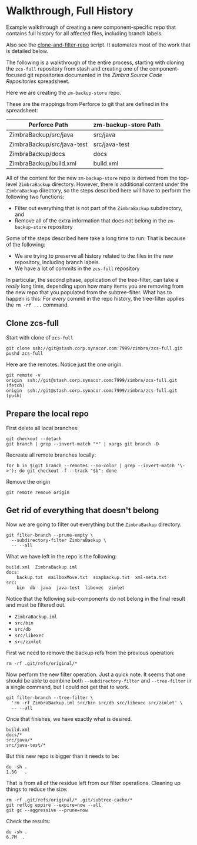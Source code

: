 # Walkthrough, Full History

Example walkthrough of creating a new component-specific repo that contains full history for all affected files, including branch labels.

Also see the [clone-and-filter-repo](../bin/clone-and-filter-repo) script.  It automates most of the work that is detailed below.

The following is a walkthrough of the entire process, starting with cloning the `zcs-full` repository from stash and creating one of the component-focused git repositories documented in the *Zimbra Source Code Repositories* spreadsheet.

Here we are creating the `zm-backup-store` repo.

These are the mappings from Perforce to git that are defined in the spreadsheet:

**Perforce Path** | **zm-backup-store Path**
---- | -----
ZimbraBackup/src/java | src/java
ZimbraBackup/src/java-test | src/java-test
ZimbraBackup/docs | docs
ZimbraBackup/build.xml | build.xml


All of the content for the new `zm-backup-store` repo is derived from the top-level `ZimbraBackup` directory. However, there is additional content under the `ZimbraBackup` directory, so the steps described here will have to perform the following two functions:

- Filter out everything that is not part of the `ZimbraBackup` subdirectory, and 
- Remove all of the extra information that does not belong in the `zm-backup-store` repository 

Some of the steps described here take a long time to run. That is because of the following:

- We are trying to preserve all history related to the files in the new repository, including branch labels. 
- We have a lot of commits in the `zcs-full` repository

In particular, the second phase, application of the tree-filter, can take a *really* long time, depending upon how many items you are removing from the new repo that you populated from the subtree-filter. What has to happen is this:  For *every* commit in the
repo history, the tree-filter applies the `rm -rf ...` command.

## Clone zcs-full

Start with clone of `zcs-full`

    git clone ssh://git@stash.corp.synacor.com:7999/zimbra/zcs-full.git
    pushd zcs-full

Here are the remotes. Notice just the one origin.

    git remote -v
    origin  ssh://git@stash.corp.synacor.com:7999/zimbra/zcs-full.git (fetch)
    origin  ssh://git@stash.corp.synacor.com:7999/zimbra/zcs-full.git (push)


## Prepare the local repo

First delete all local branches:

	git checkout --detach
	git branch | grep --invert-match "*" | xargs git branch -D

Recreate all remote branches locally:

    for b in $(git branch --remotes --no-color | grep --invert-match '\->'); do git checkout -f --track "$b"; done

Remove the origin

    git remote remove origin

## Get rid of everything that doesn't belong

Now we are going to filter out everything but the `ZimbraBackup` directory.

    git filter-branch --prune-empty \
      --subdirectory-filter ZimbraBackup \
      -- --all

What we have left in the repo is the following:

    build.xml  ZimbraBackup.iml
	docs:
        backup.txt  mailboxMove.txt  soapbackup.txt  xml-meta.txt
	src:
        bin  db  java  java-test  libexec  zimlet

Notice that the following sub-components do not belong in the final result and must be filtered out.

- `ZimbraBackup.iml`
- `src/bin`
- `src/db`
- `src/libexec`
- `src/zimlet`

First we need to remove the backup refs from the previous operation:

    rm -rf .git/refs/original/*

Now perform the new filter operation. Just a quick note. It seems that one should be able to combine both `--subdirectory-filter` and `--tree-filter` in a single command, but I could not get that to work.

    git filter-branch --tree-filter \
      'rm -rf ZimbraBackup.iml src/bin src/db src/libexec src/zimlet' \
      -- --all

Once that finishes, we have exactly what is desired.

    build.xml
	docs/*
	src/java/*
	src/java-test/*

But this new repo is bigger than it needs to be:

	du -sh .
	1.5G   .

That is from all of the residue left from our filter operations. Cleaning up things to reduce the size:

	rm -rf .git/refs/original/* .git/subtree-cache/*
	git reflog expire --expire=now --all
	git gc --aggressive --prune=now

Check the results:

	du -sh .
	6.7M  .
